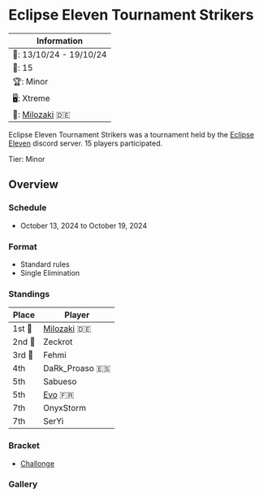 # Eclipse Eleven Tournament Strikers

|Information|
|-|
|:calendar:: 13/10/24 - 19/10/24|
|:busts_in_silhouette:: 15|
|:trophy:: Minor|
|:desktop_computer:: Xtreme|
|:1st_place_medal:: [Milozaki](../../players/german/milozaki.md) :de:|

Eclipse Eleven Tournament Strikers was a tournament held by the [Eclipse Eleven](https://discord.gg/WpdHPWyfsT) discord server. 
15 players participated.

Tier: Minor

## Overview

### Schedule
- October 13, 2024 to October 19, 2024

### Format
- Standard rules
- Single Elimination

### Standings

|Place|Player|
|-|-|
|1st :1st_place_medal:|[Milozaki](../../players/german/milozaki.md) :de:|
|2nd :2nd_place_medal:|Zeckrot|
|3rd :3rd_place_medal:|Fehmi|
|4th|DaRk_Proaso :es:|
|5th|Sabueso|
|5th|[Evo](../../players/french/evo.md) :fr:|
|7th|OnyxStorm|
|7th|SerYi|

### Bracket
- [Challonge](https://challonge.com/fr/9g3ycw01)

### Gallery